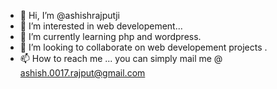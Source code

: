 - 👋 Hi, I’m @ashishrajputji
- 👀 I’m interested in web developement...
- 🌱 I’m currently learning php and wordpress.
- 💞️ I’m looking to collaborate on web developement projects .
- 📫 How to reach me ... you can simply mail me @ ashish.0017.rajput@gmail.com

<!---
ashishrajputji/ashishrajputji is a ✨ special ✨ repository because its `README.md` (this file) appears on your GitHub profile.
You can click the Preview link to take a look at your changes.
--->
